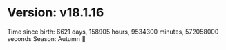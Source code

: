 # Version: v18.1.16
Time since birth: 6621 days, 158905 hours, 9534300 minutes, 572058000 seconds
Season: Autumn 🍁
